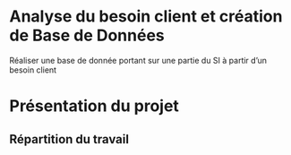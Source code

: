 # Analyse du besoin client et création de Base de Données

Réaliser une base de donnée portant sur une partie du SI à partir d’un besoin client

# Présentation du projet



## Répartition du travail
